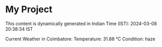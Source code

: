# My Project

This content is dynamically generated in Indian Time (IST): 2024-03-08 20:38:34 IST


Current Weather in Coimbatore:
Temperature: 31.88 °C
Condition: haze
